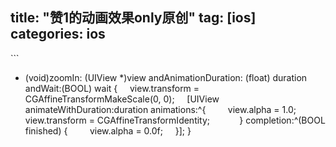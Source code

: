 title: "赞1的动画效果only原创"
tag: [ios]
categories: ios
---


﻿```
- (void)zoomIn: (UIView *)view andAnimationDuration: (float) duration andWait:(BOOL) wait
{
    view.transform = CGAffineTransformMakeScale(0, 0);
    [UIView animateWithDuration:duration animations:^{
        view.alpha = 1.0;
        view.transform = CGAffineTransformIdentity;       
    } completion:^(BOOL finished) {
        view.alpha = 0.0f;
    }];
}
```


